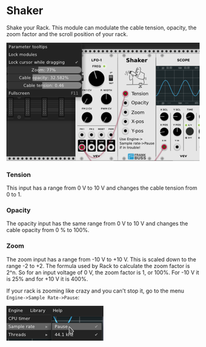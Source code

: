 # Shaker

Shake your Rack. This module can modulate the cable tension, opacity, the
zoom factor and the scroll position of your rack.

![alt text](shaker.png "Shaker")

### Tension
This input has a range from 0 V to 10 V and changes the cable tension
from 0 to 1.

### Opacity
The opacity input has the same range from 0 V to 10 V and changes the cable
opacity from 0 % to 100%.

### Zoom
The zoom input has a range from -10 V to +10 V. This is scaled down
to the range -2 to +2. The formula used by Rack to calculate the
zoom factor is 2^n. So for an input voltage of 0 V, the zoom factor
is 1, or 100%. For -10 V it is 25% and for +10 V it is 400%.

If your rack is zooming like crazy and you can't stop it, go to the
menu `Engine->Sample Rate->Pause`:
	
![alt text](engine-pause.png "Engine pause")
